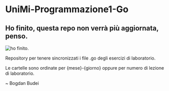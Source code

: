 # UniMi-Programmazione1-Go

## Ho finito, questa repo non verrà più aggiornata, penso.

![ho finito.](https://fumetteria.moe/img/done.png)

Repository per tenere sincronizzati i file .go degli esercizi di laboratorio.

Le cartelle sono ordinate per {mese}-{giorno} oppure per numero di lezione di laboratorio.

~ Bogdan Budei
